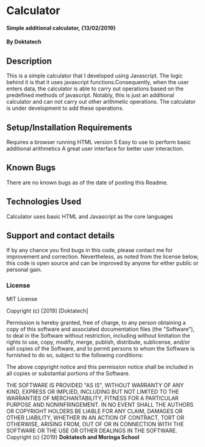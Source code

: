 # Calculator
#### Simple additional calculator, {13/02/2019}
#### By **Doktatech**
## Description
This is a simple calculator that I developed using Javascript. The logic behind it is that it uses javascript functions.Consequently, when the user enters data, the calculator is able to carry out operations based on the predefined methods of javascript. Notably, this is just an additional calculator and can not carry out other arithmetic operations. The calculator is under development to add these operations. 
## Setup/Installation Requirements
Requires a browser running HTML version 5
Easy to use to perform basic additional arithmetics
A great user interface for better user interaction.

## Known Bugs
There are no known bugs as of the date of posting this Readme.
## Technologies Used
Calculator uses basic HTML and Javascript as the core languages
## Support and contact details
  If by any chance you find bugs in this code, please contact me for improvement and correction. Nevertheless, as noted from the license below, this code is open source and can be improved by anyone for either public or personal gain. 
### License
MIT License

Copyright (c) [2019] [Doktatech]

Permission is hereby granted, free of charge, to any person obtaining a copy
of this software and associated documentation files (the "Software"), to deal
in the Software without restriction, including without limitation the rights
to use, copy, modify, merge, publish, distribute, sublicense, and/or sell
copies of the Software, and to permit persons to whom the Software is
furnished to do so, subject to the following conditions:

The above copyright notice and this permission notice shall be included in all
copies or substantial portions of the Software.

THE SOFTWARE IS PROVIDED "AS IS", WITHOUT WARRANTY OF ANY KIND, EXPRESS OR
IMPLIED, INCLUDING BUT NOT LIMITED TO THE WARRANTIES OF MERCHANTABILITY,
FITNESS FOR A PARTICULAR PURPOSE AND NONINFRINGEMENT. IN NO EVENT SHALL THE
AUTHORS OR COPYRIGHT HOLDERS BE LIABLE FOR ANY CLAIM, DAMAGES OR OTHER
LIABILITY, WHETHER IN AN ACTION OF CONTRACT, TORT OR OTHERWISE, ARISING FROM,
OUT OF OR IN CONNECTION WITH THE SOFTWARE OR THE USE OR OTHER DEALINGS IN THE
SOFTWARE.
Copyright (c) {2019} **Doktatech and Moringa School**
  
